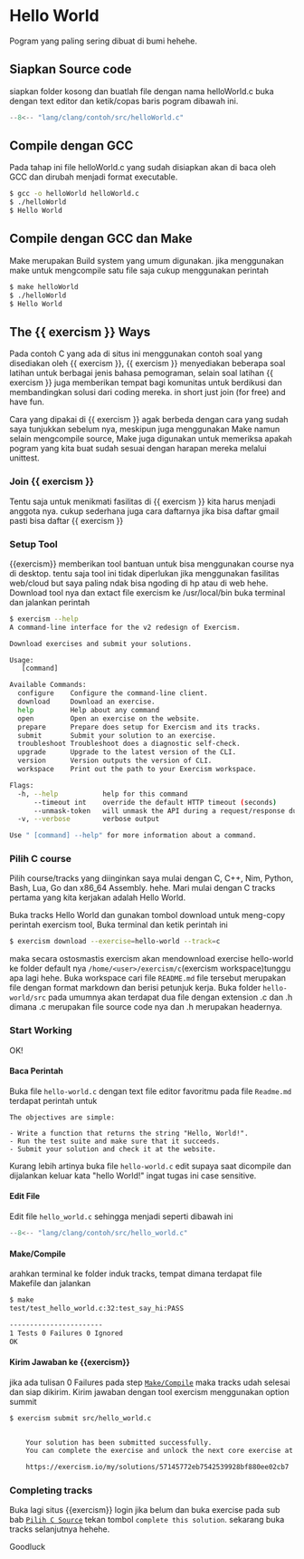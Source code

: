 # Hello World

Pogram yang paling sering dibuat di bumi hehehe.

## Siapkan Source code

siapkan folder kosong dan buatlah file dengan nama helloWorld.c buka dengan text editor dan ketik/copas baris pogram dibawah ini.

```c
--8<-- "lang/clang/contoh/src/helloWorld.c"
```

## Compile dengan GCC

Pada tahap ini file helloWorld.c yang sudah disiapkan akan di baca oleh GCC dan dirubah menjadi format executable.

```bash
$ gcc -o helloWorld helloWorld.c
$ ./helloWorld
$ Hello World
```

## Compile dengan GCC dan Make

Make merupakan Build system yang umum digunakan. jika menggunakan make untuk mengcompile satu file saja cukup menggunakan perintah

```bash
$ make helloWorld
$ ./helloWorld
$ Hello World
```

## The {{ exercism }} Ways

Pada contoh C yang ada di situs ini menggunakan contoh soal yang disediakan oleh {{ exercism }}, {{ exercism }} menyediakan beberapa soal latihan untuk berbagai jenis bahasa pemograman, selain soal latihan {{ exercism }} juga memberikan tempat bagi komunitas untuk berdikusi dan membandingkan solusi dari coding mereka. in short just join (for free) and have fun.

Cara yang dipakai di {{ exercism }} agak berbeda dengan cara yang sudah saya tunjukkan sebelum nya, meskipun juga menggunakan Make namun selain mengcompile source, Make juga digunakan untuk memeriksa apakah pogram yang kita buat sudah sesuai dengan harapan mereka melalui unittest.

### Join {{ exercism }}

Tentu saja untuk menikmati fasilitas di {{ exercism }} kita harus menjadi anggota nya. cukup sederhana juga cara daftarnya jika bisa daftar gmail pasti bisa daftar {{ exercism }}

### Setup Tool

{{exercism}} memberikan tool bantuan untuk bisa menggunakan course nya di desktop. tentu saja tool ini tidak diperlukan jika menggunakan fasilitas web/cloud but saya paling ndak bisa ngoding di hp atau di web hehe.
Download tool nya dan extact file exercism ke /usr/local/bin buka terminal dan jalankan perintah

```bash
$ exercism --help
A command-line interface for the v2 redesign of Exercism.

Download exercises and submit your solutions.

Usage:
   [command]

Available Commands:
  configure    Configure the command-line client.
  download     Download an exercise.
  help         Help about any command
  open         Open an exercise on the website.
  prepare      Prepare does setup for Exercism and its tracks.
  submit       Submit your solution to an exercise.
  troubleshoot Troubleshoot does a diagnostic self-check.
  upgrade      Upgrade to the latest version of the CLI.
  version      Version outputs the version of CLI.
  workspace    Print out the path to your Exercism workspace.

Flags:
  -h, --help           help for this command
      --timeout int    override the default HTTP timeout (seconds)
      --unmask-token   will unmask the API during a request/response dump
  -v, --verbose        verbose output

Use " [command] --help" for more information about a command.
```

### Pilih C course

Pilih course/tracks yang diinginkan saya mulai dengan C, C++, Nim, Python, Bash, Lua, Go dan x86_64 Assembly. hehe. Mari mulai dengan C tracks pertama yang kita kerjakan adalah Hello World.

Buka tracks Hello World dan gunakan tombol download untuk meng-copy perintah exercism tool, Buka terminal dan ketik perintah ini

```bash
$ exercism download --exercise=hello-world --track=c
```

maka secara ostosmastis exercism akan mendownload exercise hello-world ke folder default nya `/home/<user>/exercism/c`(exercism workspace)tunggu apa lagi hehe. Buka workspace cari file `README.md` file tersebut merupakan file dengan format markdown dan berisi petunjuk kerja. Buka folder `hello-world/src` pada umumnya akan terdapat dua file dengan extension .c dan .h dimana .c merupakan file source code nya dan .h merupakan headernya.

### Start Working

OK!

#### Baca Perintah

Buka file `hello-world.c` dengan text file editor favoritmu pada file `Readme.md` terdapat perintah untuk

```
The objectives are simple:

- Write a function that returns the string "Hello, World!".
- Run the test suite and make sure that it succeeds.
- Submit your solution and check it at the website.
```

Kurang lebih artinya buka file `hello-world.c` edit supaya saat dicompile dan dijalankan keluar kata "hello World!" ingat tugas ini case sensitive.

#### Edit File

Edit file `hello_world.c` sehingga menjadi seperti dibawah ini

```c
--8<-- "lang/clang/contoh/src/hello_world.c"
```

#### Make/Compile

arahkan terminal ke folder induk tracks, tempat dimana terdapat file Makefile dan jalankan

```bash
$ make
test/test_hello_world.c:32:test_say_hi:PASS

-----------------------
1 Tests 0 Failures 0 Ignored
OK
```
#### Kirim Jawaban ke {{exercism}}
jika ada tulisan 0 Failures pada step [`Make/Compile`](#makecompile) maka tracks udah selesai dan siap dikirim. Kirim jawaban dengan tool exercism menggunakan option summit

```bash
$ exercism submit src/hello_world.c


    Your solution has been submitted successfully.
    You can complete the exercise and unlock the next core exercise at:

    https://exercism.io/my/solutions/57145772eb7542539928bf880ee02cb7

```

### Completing tracks

Buka lagi situs {{exercism}} login jika belum dan buka exercise pada sub bab [`Pilih C Source`](#pilih-c-course) tekan tombol `complete this solution`. sekarang buka tracks selanjutnya hehehe.

Goodluck
